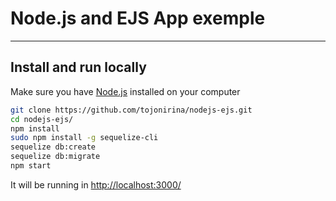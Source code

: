 # Node.js and EJS App exemple
---
## Install and run locally
Make sure you have [Node.js](http://nodejs.org/) installed on your computer

```sh
git clone https://github.com/tojonirina/nodejs-ejs.git
cd nodejs-ejs/
npm install
sudo npm install -g sequelize-cli
sequelize db:create
sequelize db:migrate
npm start
```
It will be running in [http://localhost:3000/](http://localhost:3000/)